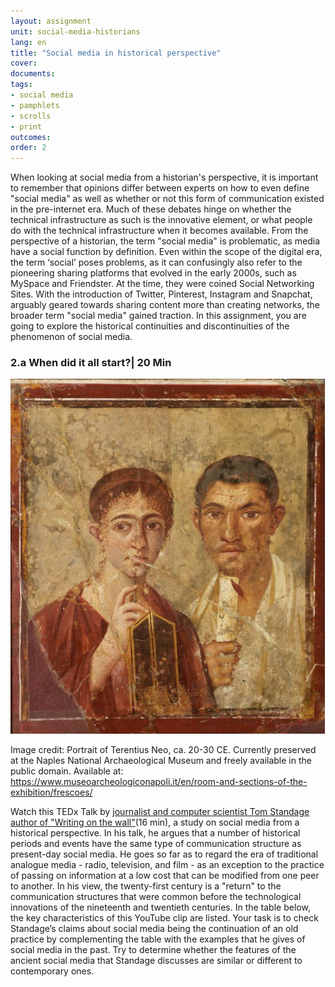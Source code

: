 ```yaml
---
layout: assignment
unit: social-media-historians
lang: en
title: "Social media in historical perspective"
cover:
documents:
tags: 
- social media
- pamphlets 
- scrolls
- print
outcomes:
order: 2
---
```

When looking at social media from a historian's perspective, it is important to remember that opinions differ between experts on how to even define "social media" as well as  whether or not this form of communication existed in the pre-internet era. Much of these debates hinge on whether the technical infrastructure as such is the innovative element, or what people do with the technical infrastructure when it becomes available. From the perspective of a historian, the term "social media" is problematic, as media have a social function by definition. Even within the scope of the digital era, the term ‘social’ poses problems, as it can confusingly also refer to the pioneering sharing platforms that evolved in the early 2000s, such as MySpace and Friendster. At the time, they were coined Social Networking Sites. With the introduction of Twitter, Pinterest, Instagram and Snapchat, arguably geared towards sharing content more than creating networks, the broader term "social media" gained traction. In this assignment, you are going to explore the historical continuities and discontinuities of the phenomenon of social media. 

<!-- more -->
<!-- briefing-student -->

### 2.a When did it all start?| 20 Min
<!-- section-contents -->
![romans](../../assets/images/social-media/romans.png)


Image credit: Portrait of Terentius Neo, ca. 20-30 CE. Currently preserved at the Naples National Archaeological Museum and freely available in the public domain. Available at: https://www.museoarcheologiconapoli.it/en/room-and-sections-of-the-exhibition/frescoes/

Watch this TEDx Talk by [journalist and computer scientist Tom Standage author of "Writing on the wall"](https://youtu.be/ixsridS3qVs)(16 min), a study on social media from a historical perspective. In his talk, he argues that a number of historical periods and events have the same type of communication structure as present-day social media. He goes so far as to regard the era of traditional analogue media - radio, television, and film - as an exception to the practice of passing on information at a low cost that can be modified from one peer to another. In his view, the twenty-first century is a "return" to the communication structures that were common before the technological innovations of the nineteenth and twentieth centuries.
In the table below, the key characteristics of this YouTube clip are listed. Your task is to check Standage’s claims about social media being the continuation of an old practice by complementing the table with the examples that he gives of social media in the past. Try to determine whether the features of the ancient social media that Standage discusses are similar or different to contemporary ones.
<!-- section -->

<!-- briefing-teacher -->
